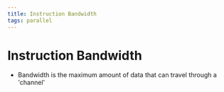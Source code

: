 ```yaml
---
title: Instruction Bandwidth
tags: parallel 
---
```


# Instruction Bandwidth
- Bandwidth is the maximum amount of data that can travel through a 'channel'






































